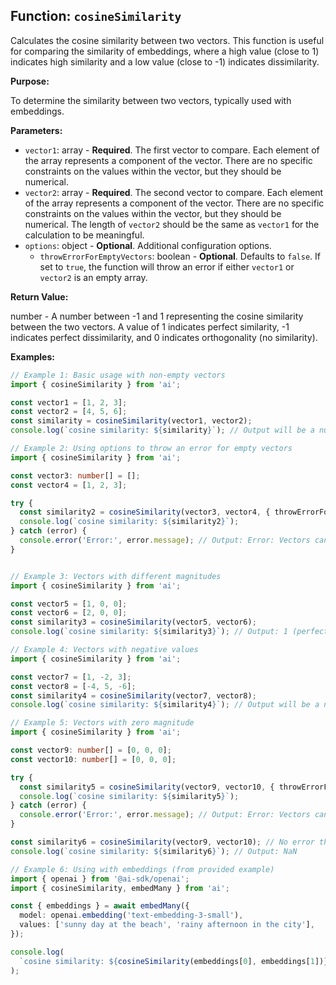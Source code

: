 ## Function: `cosineSimilarity`

Calculates the cosine similarity between two vectors.  This function is useful for comparing the similarity of embeddings, where a high value (close to 1) indicates high similarity and a low value (close to -1) indicates dissimilarity.

**Purpose:**

To determine the similarity between two vectors, typically used with embeddings.

**Parameters:**

* `vector1`: array<number> - **Required**. The first vector to compare.  Each element of the array represents a component of the vector.  There are no specific constraints on the values within the vector, but they should be numerical.
* `vector2`: array<number> - **Required**. The second vector to compare.  Each element of the array represents a component of the vector.  There are no specific constraints on the values within the vector, but they should be numerical.  The length of `vector2` should be the same as `vector1` for the calculation to be meaningful.
* `options`: object - **Optional**. Additional configuration options.
    * `throwErrorForEmptyVectors`: boolean - **Optional**. Defaults to `false`. If set to `true`, the function will throw an error if either `vector1` or `vector2` is an empty array.


**Return Value:**

number - A number between -1 and 1 representing the cosine similarity between the two vectors.  A value of 1 indicates perfect similarity, -1 indicates perfect dissimilarity, and 0 indicates orthogonality (no similarity).


**Examples:**

```typescript
// Example 1: Basic usage with non-empty vectors
import { cosineSimilarity } from 'ai';

const vector1 = [1, 2, 3];
const vector2 = [4, 5, 6];
const similarity = cosineSimilarity(vector1, vector2);
console.log(`cosine similarity: ${similarity}`); // Output will be a number between -1 and 1

// Example 2: Using options to throw an error for empty vectors
import { cosineSimilarity } from 'ai';

const vector3: number[] = [];
const vector4 = [1, 2, 3];

try {
  const similarity2 = cosineSimilarity(vector3, vector4, { throwErrorForEmptyVectors: true });
  console.log(`cosine similarity: ${similarity2}`);
} catch (error) {
  console.error('Error:', error.message); // Output: Error: Vectors cannot be empty
}


// Example 3: Vectors with different magnitudes
import { cosineSimilarity } from 'ai';

const vector5 = [1, 0, 0];
const vector6 = [2, 0, 0];
const similarity3 = cosineSimilarity(vector5, vector6);
console.log(`cosine similarity: ${similarity3}`); // Output: 1 (perfect similarity despite different magnitudes)

// Example 4: Vectors with negative values
import { cosineSimilarity } from 'ai';

const vector7 = [1, -2, 3];
const vector8 = [-4, 5, -6];
const similarity4 = cosineSimilarity(vector7, vector8);
console.log(`cosine similarity: ${similarity4}`); // Output will be a number between -1 and 1

// Example 5: Vectors with zero magnitude
import { cosineSimilarity } from 'ai';

const vector9: number[] = [0, 0, 0];
const vector10: number[] = [0, 0, 0];

try {
  const similarity5 = cosineSimilarity(vector9, vector10, { throwErrorForEmptyVectors: true });
  console.log(`cosine similarity: ${similarity5}`);
} catch (error) {
  console.error('Error:', error.message); // Output: Error: Vectors cannot be empty
}

const similarity6 = cosineSimilarity(vector9, vector10); // No error thrown, but the result is NaN
console.log(`cosine similarity: ${similarity6}`); // Output: NaN

// Example 6: Using with embeddings (from provided example)
import { openai } from '@ai-sdk/openai';
import { cosineSimilarity, embedMany } from 'ai';

const { embeddings } = await embedMany({
  model: openai.embedding('text-embedding-3-small'),
  values: ['sunny day at the beach', 'rainy afternoon in the city'],
});

console.log(
  `cosine similarity: ${cosineSimilarity(embeddings[0], embeddings[1])}`,
);

```
